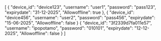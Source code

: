 [
    {
        "device_id": "device123",
        "username": "user1",
        "password": "pass123",
        "expirydate": "31-12-2025",
        "Allowoffline": true
    },
    {
        "device_id": "device456",
        "username": "user2",
        "password": "pass456",
        "expirydate": "15-06-2025",
        "Allowoffline": false
    }
    {
        "device_id": "3f2339d7fa011e57",
        "username": "ipopotamo",
        "password": "010101",
        "expirydate": "12-12-2025",
        "Allowoffline": false
    }
]
